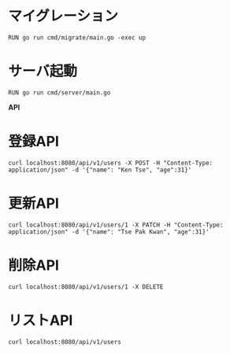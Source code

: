 
# マイグレーション
``RUN go run cmd/migrate/main.go -exec up``

# サーバ起動
``RUN go run cmd/server/main.go``

**API**

# 登録API
``curl localhost:8080/api/v1/users -X POST -H "Content-Type: application/json" -d '{"name": "Ken Tse", "age":31}'``

# 更新API
``curl localhost:8080/api/v1/users/1 -X PATCH -H "Content-Type: application/json" -d '{"name": "Tse Pak Kwan", "age":31}'``

# 削除API
``curl localhost:8080/api/v1/users/1 -X DELETE``

# リストAPI
``curl localhost:8080/api/v1/users``